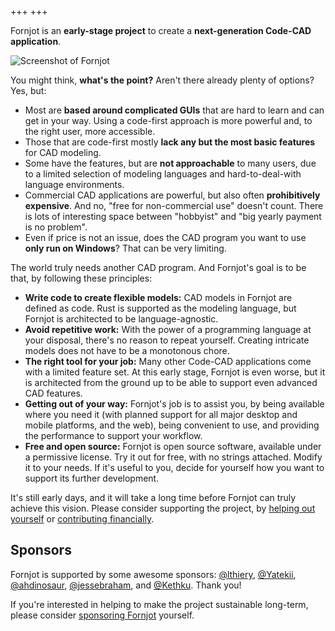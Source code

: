 +++
+++

Fornjot is an **early-stage project** to create a **next-generation Code-CAD application**.

![Screenshot of Fornjot](screenshot.png)

You might think, **what's the point?** Aren't there already plenty of options? Yes, but:

- Most are **based around complicated GUIs** that are hard to learn and can get in your way. Using a code-first approach is more powerful and, to the right user, more accessible.
- Those that are code-first mostly **lack any but the most basic features** for CAD modeling.
- Some have the features, but are **not approachable** to many users, due to a limited selection of modeling languages and hard-to-deal-with language environments.
- Commercial CAD applications are powerful, but also often **prohibitively expensive**. And no, "free for non-commercial use" doesn't count. There is lots of interesting space between "hobbyist" and "big yearly payment is no problem".
- Even if price is not an issue, does the CAD program you want to use **only run on Windows**? That can be very limiting.

The world truly needs another CAD program. And Fornjot's goal is to be that, by following these principles:

- **Write code to create flexible models:** CAD models in Fornjot are defined as code. Rust is supported as the modeling language, but Fornjot is architected to be language-agnostic.
- **Avoid repetitive work:** With the power of a programming language at your disposal, there's no reason to repeat yourself. Creating intricate models does not have to be a monotonous chore.
- **The right tool for your job:** Many other Code-CAD applications come with a limited feature set. At this early stage, Fornjot is even worse, but it is architected from the ground up to be able to support even advanced CAD features.
- **Getting out of your way:** Fornjot's job is to assist you, by being available where you need it (with planned support for all major desktop and mobile platforms, and the web), being convenient to use, and providing the performance to support your workflow.
- **Free and open source:** Fornjot is open source software, available under a permissive license. Try it out for free, with no strings attached. Modify it to your needs. If it's useful to you, decide for yourself how you want to support its further development.

It's still early days, and it will take a long time before Fornjot can truly achieve this vision. Please consider supporting the project, by [helping out yourself](https://github.com/hannobraun/Fornjot) or [contributing financially](https://github.com/sponsors/hannobraun).


## Sponsors

Fornjot is supported by some awesome sponsors: [@lthiery](https://github.com/lthiery), [@Yatekii](https://github.com/Yatekii), [@ahdinosaur](https://github.com/ahdinosaur), [@jessebraham](https://github.com/jessebraham), and [@Kethku](https://github.com/Kethku). Thank you!

If you're interested in helping to make the project sustainable long-term, please consider [sponsoring Fornjot](https://github.com/sponsors/hannobraun) yourself.
